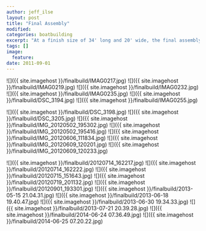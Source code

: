 ```yaml
---
author: jeff_ilse
layout: post
title: "Final Assembly"
modified:
categories: boatbuilding
excerpt: "At a finish size of 34' long and 20' wide, the final assembly is best done near the water. I never thought it would be a river."
tags: []
image:
  feature:
date: 2011-09-01
---
```


![]({{ site.imagehost }}/finalbuild/IMAG0217.jpg)
![]({{ site.imagehost }}/finalbuild/IMAG0219.jpg)
![]({{ site.imagehost }}/finalbuild/IMAG0232.jpg)
![]({{ site.imagehost }}/finalbuild/IMAG0235.jpg)
![]({{ site.imagehost }}/finalbuild/DSC_3194.jpg)
![]({{ site.imagehost }}/finalbuild/IMAG0255.jpg)


![]({{ site.imagehost }}/finalbuild/DSC_3198.jpg)
![]({{ site.imagehost }}/finalbuild/DSC_3205.jpg)
![]({{ site.imagehost }}/finalbuild/IMG_20120502_195302.jpg)
![]({{ site.imagehost }}/finalbuild/IMG_20120502_195416.jpg)
![]({{ site.imagehost }}/finalbuild/IMG_20120606_111834.jpg)
![]({{ site.imagehost }}/finalbuild/IMG_20120609_120201.jpg)
![]({{ site.imagehost }}/finalbuild/IMG_20120609_120233.jpg)

![]({{ site.imagehost }}/finalbuild/20120714_162217.jpg)
![]({{ site.imagehost }}/finalbuild/20120714_162222.jpg)
![]({{ site.imagehost }}/finalbuild/20120715_151643.jpg)
![]({{ site.imagehost }}/finalbuild/20120719_201132.jpg)
![]({{ site.imagehost }}/finalbuild/20120901_193301.jpg)
![]({{ site.imagehost }}/finalbuild/2013-05-15 21.04.31.jpg)
![]({{ site.imagehost }}/finalbuild/2013-06-18 19.40.47.jpg)
![]({{ site.imagehost }}/finalbuild/2013-06-30 19.34.33.jpg)
![]({{ site.imagehost }}/finalbuild/2013-07-21 20.39.28.jpg)
![]({{ site.imagehost }}/finalbuild/2014-06-24 07.36.49.jpg)
![]({{ site.imagehost }}/finalbuild/2014-06-25 07.20.22.jpg)
